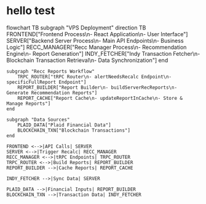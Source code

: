 # hello test 


flowchart TB
    subgraph "VPS Deployment"
        direction TB
        FRONTEND["Frontend Process\n- React Application\n- User Interface"]
        SERVER["Backend Server Process\n- Main API Endpoints\n- Business Logic"]
        RECC_MANAGER["Recc Manager Process\n- Recommendation Engine\n- Report Generation"]
        INDY_FETCHER["Indy Transaction Fetcher\n- Blockchain Transaction Retrieval\n- Data Synchronization"]
    end

    subgraph "Recc Reports Workflow"
        TRPC_ROUTER["tRPC Router\n- alertNeedsRecalc Endpoint\n- specificFullReport Endpoint"]
        REPORT_BUILDER["Report Builder\n- buildServerRecReports\n- Generate Recommendation Reports"]
        REPORT_CACHE["Report Cache\n- updateReportInCache\n- Store & Manage Reports"]
    end

    subgraph "Data Sources"
        PLAID_DATA["Plaid Financial Data"]
        BLOCKCHAIN_TXN["Blockchain Transactions"]
    end

    FRONTEND <-->|API Calls| SERVER
    SERVER <-->|Trigger Recalc| RECC_MANAGER
    RECC_MANAGER <-->|tRPC Endpoints| TRPC_ROUTER
    TRPC_ROUTER <-->|Build Reports| REPORT_BUILDER
    REPORT_BUILDER -->|Cache Reports| REPORT_CACHE
    
    INDY_FETCHER -->|Sync Data| SERVER
    
    PLAID_DATA -->|Financial Inputs| REPORT_BUILDER
    BLOCKCHAIN_TXN -->|Transaction Data| INDY_FETCHER
